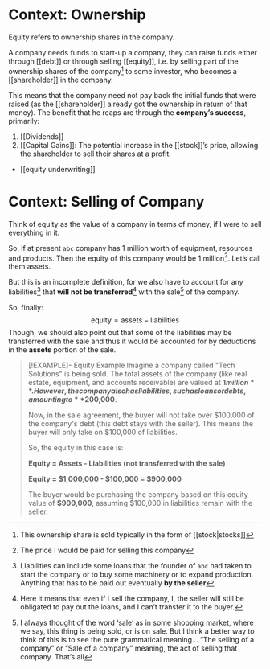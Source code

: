 # Context: Ownership

Equity refers to ownership shares in the company.

A company needs funds to start-up a company, they can raise funds either through [[debt]] or through selling [[equity]], i.e. by selling part of the ownership shares of the company[^stocks] to some investor, who becomes a [[shareholder]] in the company.

This means that the company need not pay back the initial funds that were raised (as the [[shareholder]] already got the ownership in return of that money). The benefit that he reaps are through the **company’s success**, primarily:

1. [[Dividends]]
2. [[Capital Gains]]: The potential increase in the [[stock]]’s price, allowing the shareholder to sell their shares at a profit.

- [[equity underwriting]]

# Context: Selling of Company

Think of equity as the value of a company in terms of money, if I were to sell everything in it.

So, if at present `abc` company has 1 million worth of equipment, resources and products. Then the equity of this company would be 1 million[^1]. Let’s call them assets.

But this is an incomplete definition, for we also have to account for any liabilities[^liabilities] that **will not be transferred**[^transferable] with the sale[^sale] of the company.

So, finally:
$$
\textrm{equity} = \textrm{assets} - \textrm{liabilities}
$$
Though, we should also point out that some of the liabilities may be transferred with the sale and thus it would be accounted for by deductions in the **assets** portion of the sale.

> [!EXAMPLE]- Equity Example
>  Imagine a company called "Tech Solutions" is being sold. The total assets of the company (like real estate, equipment, and accounts receivable) are valued at **$1 million**. However, the company also has liabilities, such as loans or debts, amounting to **$200,000**.
>  
>  Now, in the sale agreement, the buyer will not take over $100,000 of the company's debt (this debt stays with the seller). This means the buyer will only take on $100,000 of liabilities.
>  
>    So, the equity in this case is:
>    
>    **Equity = Assets - Liabilities (not transferred with the sale)**
>    
>    **Equity = $1,000,000 - $100,000 = $900,000**
>    
>    The buyer would be purchasing the company based on this equity value of **$900,000**, assuming $100,000 in liabilities remain with the seller.


[^1]: The price I would be paid for selling this company
[^sale]: I always thought of the word ‘sale’ as in some shopping market, where we say, this thing is being sold, or is on sale. But I think a better way to think of this is to see the pure grammatical meaning... “The selling of a company” or “Sale of a company” meaning, the act of selling that company. That’s all
[^liabilities]: Liabilities can include some loans that the founder of `abc` had taken to start the company or to buy some machinery or to expand production. Anything that has to be paid out eventually **by the seller**
[^transferable]: Here it means that even if I sell the company, I, the seller will still be obligated to pay out the loans, and I can’t transfer it to the buyer.
[^stocks]: This ownership share is sold typically in the form of [[stock|stocks]]